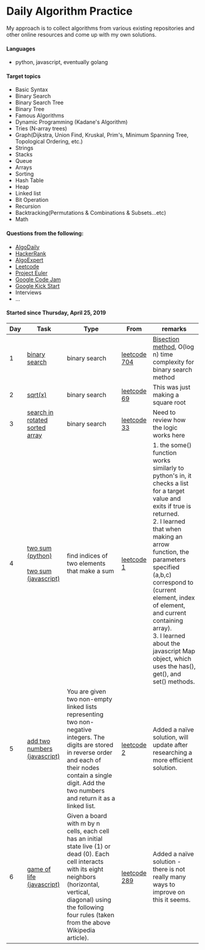 Daily Algorithm Practice
===
My approach is to collect algorithms from various existing repositories and other online resources and come up with my own solutions.

#### Languages
- python, javascript, eventually golang

#### Target topics
- Basic Syntax 
- Binary Search
- Binary Search Tree
- Binary Tree
- Famous Algorithms
- Dynamic Programming (Kadane's Algorithm)
- Tries (N-array trees)
- Graph(Dijkstra, Union Find, Kruskal, Prim's, Minimum Spanning Tree, Topological Ordering, etc.)
- Strings
- Stacks
- Queue
- Arrays
- Sorting
- Hash Table
- Heap
- Linked list
- Bit Operation
- Recursion
- Backtracking(Permutations & Combinations & Subsets...etc)
- Math

#### Questions from the following:
- [AlgoDaily](https://algodaily.com/)
- [HackerRank](https://www.hackerrank.com)
- [AlgoExpert](https://www.algoexpert.io/questions)
- [Leetcode](https://leetcode.com)
- [Project Euler](https://projecteuler.net)
- [Google Code Jam](https://codingcompetitions.withgoogle.com/codejam)
- [Google Kick Start](https://codingcompetitions.withgoogle.com/kickstart/)
- Interviews
- ...


#### Started since Thursday, April 25, 2019

| Day  | Task | Type | From | remarks |
| --- | --- | --- | --- | --- |
| 1 | [binary search](/solutions/binarysearch.py) | binary search | [leetcode 704](https://leetcode.com/problems/binary-search) | [Bisection method](https://docs.python.org/2/library/bisect.html), O(log n) time complexity for binary search method |
| 2 | [sqrt(x)](/solutions/sqrt.py) | binary search | [leetcode 69](https://leetcode.com/problems/sqrtx/) | This was just making a square root|
| 3 | [search in rotated sorted array](/solutions/rotatedsortedarray.py) | binary search | [leetcode 33](https://leetcode.com/problems/search-in-rotated-sorted-array) | Need to review how the logic works here |
| 4 | [two sum (python)](solutions/two-sum.py) </br> </br> [two sum (javascript)](solutions/two-sum.js)| find indices of two elements that make a sum | [leetcode 1](https://leetcode.com/problems/two-sum/) | 1. the some() function works similarly to python's in, it checks a list for a target value and exits if true is returned. </br> 2. I learned that when making an arrow function, the parameters specified (a,b,c) correspond to (current element, index of element, and current containing array). </br> 3. I learned about the javascript Map object, which uses the has(), get(), and set() methods. |
| 5 | [add two numbers (javascript)](/solutions/addtwonumbers.js) | You are given two non-empty linked lists representing two non-negative integers. The digits are stored in reverse order and each of their nodes contain a single digit. Add the two numbers and return it as a linked list. | [leetcode 2](https://leetcode.com/problems/add-two-numbers) | Added a naïve solution, will update after researching a more efficient solution. |
| 6 | [game of life (javascript)](/solutions/gameoflife.js) | Given a board with m by n cells, each cell has an initial state live (1) or dead (0). Each cell interacts with its eight neighbors (horizontal, vertical, diagonal) using the following four rules (taken from the above Wikipedia article). | [leetcode 289](https://leetcode.com/problems/game-of-life/) | Added a naïve solution - there is not really many ways to improve on this it seems. |